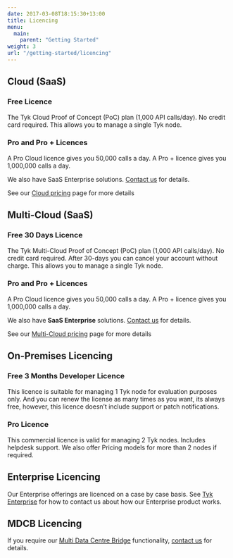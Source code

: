 ```yaml
--- 
date: 2017-03-08T18:15:30+13:00
title: Licencing
menu:
  main:
    parent: "Getting Started"
weight: 3
url: "/getting-started/licencing"
---
```



## Cloud (SaaS)

### Free Licence

The Tyk Cloud Proof of Concept (PoC) plan (1,000 API calls/day). No credit card required. This allows you to manage a single Tyk node.

### Pro and Pro + Licences

A Pro Cloud licence gives you 50,000 calls a day. A Pro + licence gives you 1,000,000 calls a day.

We also have SaaS Enterprise solutions. [Contact us](https://tyk.io/about/contact/#contact-us) for details.

See our [Cloud pricing](https://tyk.io/pricing/cloud/) page for more details


## Multi-Cloud (SaaS)

### Free 30 Days Licence

The Tyk Multi-Cloud Proof of Concept (PoC) plan (1,000 API calls/day). No credit card required. After 30-days you can cancel your account without charge. This allows you to manage a single Tyk node.

### Pro and Pro + Licences

A Pro Cloud licence gives you 50,000 calls a day. A Pro + licence gives you 1,000,000 calls a day.

We also have **SaaS Enterprise** solutions. [Contact us](https://tyk.io/about/contact/#contact-us) for details.

See our [Multi-Cloud pricing](https://tyk.io/api-gateway/cloud/#multi-cloud) page for more details


## On-Premises Licencing

### Free 3  Months Developer Licence

This licence is suitable for managing 1 Tyk node for evaluation purposes only. And you can renew the license as many times as you want, its always free, however, this licence doesn’t include support or patch notifications.


### Pro Licence

This commercial licence is valid for managing 2 Tyk nodes. Includes helpdesk support. We also offer Pricing models for more than 2 nodes if required.


## Enterprise Licencing

Our Enterprise offerings are licenced on a case by case basis. See [Tyk Enterprise](https://tyk.io/api-gateway/enterprise/) for how to contact us about how our Enterprise product works.

## MDCB Licencing

If you require our [Multi Data Centre Bridge](/docs/tyk-multi-data-centre/) functionality, [contact us](https://tyk.io/about/contact/#contact-us) for details.


